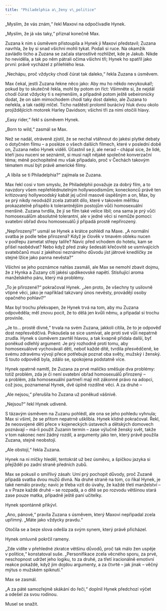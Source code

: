 ```yaml
---
title: "Philadelphia a\_ženy v\_politice"
---
```


„Myslím, že vás znám,“ řekl Maxovi na odpočívadle Hynek.

„Myslím, že já vás taky,“ přiznal konečně Max.

Zuzana k nim s úsměvem přistoupila a Hynek ji Maxovi představil; Zuzana navrhla, že by si snad všichni mohli tykat. Podali si ruce. Na okamžik zavládlo ticho a Zuzana se začala starostlivě rozhlížet, kde je Jakub. Nikde ho neviděla, a tak po něm pátrali očima všichni tři; Hynek ho spatřil jako první: právě vycházel z přilehlého lesa.

„Nechápu, proč vždycky chodí čúrat tak daleko,“ řekla Zuzana s úsměvem.

Max čekal, jestli Zuzana řekne něco jako: Aby mu ho někdo nevykoukal!; pokud by to skutečně řekla, mohl by potom on říct: Všimněte si, že nejdál chodí čúrat vždycky ti s nejmenším, a případně potom ještě sebeironicky dodat, že on sám mimochodem chodí taky dost daleko, ale Zuzana to neřekla, a tak raději mlčel. Ticho naštěstí prolomil burácivý hluk dvou okolo projíždějících motorek Harley Davidson; všichni tři za nimi otočili hlavy.

„Easy rider,“ řekl s úsměvem Hynek.

„Born to wild,“ zasmál se Max.

Než se nadál, otráveně zjistil, že se nechal vtáhnout do jakési plytké debaty o dotyčném filmu – a posléze o všech dalších filmech, které v poslední době on, Zuzana nebo Hynek viděli. Účastnil se jí, ale nerad – chápal sice, že lidé, kteří jsou nuceni se seznámit, si musí najít nějaké společné konverzační téma; méně pochopitelné mu však připadalo, proč v Čechách takovým tématem musí být právě americké filmy.

„A líbila se ti Philadelphia?“ zajímala se Zuzana.

Max řekl cosi v tom smyslu, že Philadelphii považuje za dobrý film, a to navzdory všem nepřehlédnutelným hollywoodismům; koneckonců právě ten kritizovaný hollywoodský kabát jej učinil masově úspěšným a on, Max, by se prý nikdy neodvážil zcela zatratit dílo, které v takovém měřítku prokazatelně přispělo k tolerantnějším postojům vůči homosexuální menšině. Zuzana tvrdila, že jí se film také velice líbil; ona sama je prý vůči homosexuálům absolutně tolerantní, ale v jedné věci si nemůže pomoci: svatební obřad dvou homosexuálů jí připadá prostě nepřirozený.

„Nepřirozený?“ usmál se Hynek a krátce pohlédl na Maxe. „A normální svatba je podle tebe přirozená? Když je člověk v tmavém obleku nucen v podřepu zametat střepy talíře? Navíc před vchodem do hotelu, kam se přišel naobědvat? Nebo když před zraky šedesáti křečovitě se usmívajících svatebčanů musí z jakéhosi neznámého důvodu jíst játrové knedlíčky ze stejné lžíce jako panna nevěsta?“

Všichni se jeho poznámce nahlas zasmáli, ale Max se nemohl zbavit dojmu, že z Hynka a Zuzany cítí jakési updikeovské napětí. Stísňující aroma manželského páru, který má problémy.

„To je přirozené?“ pokračoval Hynek. „Jen proto, že všechny ty usilovně vtipné věci, jako je například takzvaný únos nevěsty, provádějí osoby opačného pohlaví?“

Max byl trochu překvapen, že Hynek trvá na tom, aby mu Zuzana odpověděla; měl znovu pocit, že to dělá jen kvůli němu, a připadal si trochu provinile.

„Je to… prostě divné,“ trvala na svém Zuzana, jakkoli cítila, že to je odpověď dost nepřesvědčivá. Pokoušela se sice usmívat, ale proti své vůli nepatrně zrudla. Hynek s úsměvem zavrtěl hlavou, a tak kvapně přidala další, byť poněkud odlehlý argument: Je prý rozhodně proti tomu, aby homosexuálové vychovávali děti, neboť každé dítě, tvrdila přesvědčeně, ke svému zdravému vývoji přece potřebuje poznat oba světy, mužský i ženský. S touto odpovědí byla, zdálo se, spokojena podstatně více.

Hynek opatrně namítl, že Zuzana za prvé maličko směšuje dva problémy: totiž problém, zda je či není svatební obřad homosexuálů přirozený – a problém, zda homosexuální partneři mají mít zákonné právo na adopci, což jsou, poznamenal Hynek, dvě úplně rozdílné věci. A za druhé –

„Ale nejsou,“ přerušila ho Zuzana už poněkud vášnivě.

„Nejsou?“ řekl Hynek udiveně.

S tázavým úsměvem na Zuzanu pohlédl, ale ona se jeho pohledu vyhnula; Max si všiml, že se přitom nepatrně ušklíbla. Hynek klidně pokračoval. Řekl, že neosvojené děti přece v kojeneckých ústavech a dětských domovech poznávají – má-li použít Zuzanin termín – zase výlučně ženský svět, takže v tom nakonec není žádný rozdíl, a argumenty jako ten, který právě použila Zuzana, stejně neobstojí.

„Ale obstojí,“ řekla Zuzana.

Hynek na ni mlčky hleděl, tentokrát už bez úsměvu, a špičkou jazyka si přejížděl po zadní straně předních zubů.

Max se pokusil o smířlivý zásah: Umí prý pochopit důvody, proč Zuzaně připadá svatba dvou mužů divná. Na druhé straně na tom, co říkal Hynek, je také nemálo pravdy; navíc je třeba vzít do úvahy, že každé třetí manželství – a v Praze každé druhé – se rozpadá, a o dítě se po rozvodu většinou stará zase pouze matka, případně ještě paní učitelky.

Hynek spontánně přikývl.

„Ano, pánové,“ pravila Zuzana s úsměvem, který Maxovi nepřipadal zcela upřímný. „Máte jako vždycky pravdu.“

Otočila se a beze slova odešla za svým synem, který právě přicházel.

Hynek omluvně pokrčil rameny.

„Zde vidíte v přehledné zkratce většinu důvodů, proč tak málo žen uspěje v politice,“ konstatoval suše. „Personifikace zcela věcného sporu, za prvé, neschopnost udržet jeho logiku, to za druhé, za třetí iracionálně emotivní reakce pokaždé, když jim dojdou argumenty, a za čtvrté – jak jinak – věčný mýtus o mužském spiknutí.“

Max se zasmál.

„A za páté samozřejmě skákání do řeči,“ doplnil Hynek předchozí výčet a odešel za svou rodinou.

Musel se snažit.

